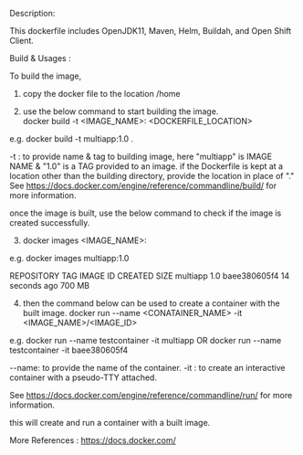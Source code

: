 Description:

This dockerfile includes OpenJDK11, Maven, Helm, Buildah, and Open Shift Client.
  
Build & Usages :

To build the image,

1. copy the docker file to the location /home

2. use the below command to start building the image.  
docker build -t <IMAGE_NAME>:<TAG> <DOCKERFILE_LOCATION>

e.g. 
docker build -t multiapp:1.0 .

-t : to provide name & tag to building image, here "multiapp" is IMAGE NAME & "1.0" is a TAG provided to an image.
if the Dockerfile is kept at a location other than the building directory, provide the location in place of "."
See https://docs.docker.com/engine/reference/commandline/build/ for more information.

once the image is built, use the below command to check if the image is created successfully.

3. docker images <IMAGE_NAME>:<TAG>

e.g. 
docker images multiapp:1.0

REPOSITORY          TAG                 IMAGE ID            CREATED             SIZE
multiapp            1.0                 baee380605f4        14 seconds ago      700 MB

4. then the command below can be used to create a container with the built image.
docker run --name <CONATAINER_NAME> -it <IMAGE_NAME>/<IMAGE_ID>

e.g. 
docker run --name testcontainer -it multiapp  OR
docker run --name testcontainer -it baee380605f4

--name: to provide the name of the container.
-it : to create an interactive container with a pseudo-TTY attached.

See https://docs.docker.com/engine/reference/commandline/run/ for more information.

this will create and run a container with a built image. 

More References :
https://docs.docker.com/

 
